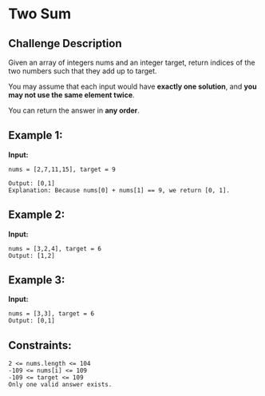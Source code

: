 # Two Sum

## Challenge Description

Given an array of integers nums and an integer target, return indices of the two numbers such that they add up to target.

You may assume that each input would have **exactly one solution**, and **you may not use the same element twice**.

You can return the answer in **any order**.

 

## Example 1:

**Input:** 

```text
nums = [2,7,11,15], target = 9

Output: [0,1]
Explanation: Because nums[0] + nums[1] == 9, we return [0, 1].

```

## Example 2:

**Input:** 
```text
nums = [3,2,4], target = 6
Output: [1,2]
```

## Example 3:

**Input:**
```text
nums = [3,3], target = 6
Output: [0,1]

```

## Constraints:

```text
2 <= nums.length <= 104
-109 <= nums[i] <= 109
-109 <= target <= 109
Only one valid answer exists.

